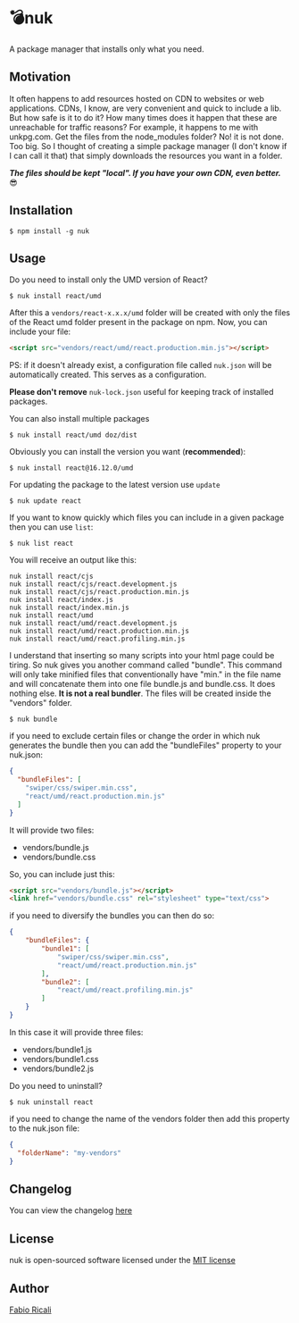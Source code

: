 # 💣nuk
A package manager that installs only what you need.

## Motivation
It often happens to add resources hosted on CDN to websites or web applications. CDNs, I know, are very convenient and 
quick to include a lib. But how safe is it to do it? How many times does it happen that these are unreachable 
for traffic reasons? For example, it happens to me with unkpg.com. Get the files from the node_modules folder? No! 
it is not done. Too big. So I thought of creating a simple package manager (I don't know if I can call it that) that 
simply downloads the resources you want in a folder.

***The files should be kept "local". If you have your own CDN, even better.*** 😎

## Installation
```
$ npm install -g nuk
```

## Usage

Do you need to install only the UMD version of React?
```
$ nuk install react/umd
```

After this a `vendors/react-x.x.x/umd` folder will be created with only the files of the React umd folder present in the package on npm.
Now, you can include your file:
```html
<script src="vendors/react/umd/react.production.min.js"></script>
```

PS: if it doesn't already exist, a configuration file called `nuk.json` will be automatically created. This serves as 
a configuration.

**Please don't remove** `nuk-lock.json` useful for keeping track of installed packages.

You can also install multiple packages
```
$ nuk install react/umd doz/dist
```

Obviously you can install the version you want (**recommended**):
```
$ nuk install react@16.12.0/umd
```

For updating the package to the latest version use `update`
```
$ nuk update react
```

If you want to know quickly which files you can include in a given package then you can use `list`:
```
$ nuk list react
```

You will receive an output like this:
```
nuk install react/cjs
nuk install react/cjs/react.development.js
nuk install react/cjs/react.production.min.js
nuk install react/index.js
nuk install react/index.min.js
nuk install react/umd
nuk install react/umd/react.development.js
nuk install react/umd/react.production.min.js
nuk install react/umd/react.profiling.min.js
```

I understand that inserting so many scripts into your html page could be tiring. So nuk gives you another command called 
"bundle". This command will only take minified files that conventionally have "min." in the file name and will concatenate 
them into one file bundle.js and bundle.css. It does nothing else. 
**It is not a real bundler**. The files will be created inside the "vendors" folder.
```
$ nuk bundle
```

if you need to exclude certain files or change the order in which nuk generates the bundle then you can add 
the "bundleFiles" property to your nuk.json:
```json
{
  "bundleFiles": [
    "swiper/css/swiper.min.css",
    "react/umd/react.production.min.js"  
  ]
}
```

It will provide two files:
- vendors/bundle.js
- vendors/bundle.css

So, you can include just this:
```html
<script src="vendors/bundle.js"></script>
<link href="vendors/bundle.css" rel="stylesheet" type="text/css">
```

if you need to diversify the bundles you can then do so:
```json
{
    "bundleFiles": {
        "bundle1": [
            "swiper/css/swiper.min.css",
            "react/umd/react.production.min.js"
        ],
        "bundle2": [
            "react/umd/react.profiling.min.js"
        ]
    }
}
```

In this case it will provide three files:
- vendors/bundle1.js
- vendors/bundle1.css
- vendors/bundle2.js

Do you need to uninstall?
```
$ nuk uninstall react
```

if you need to change the name of the vendors folder then add this property to the nuk.json file:
```json
{
  "folderName": "my-vendors"
}
```

## Changelog
You can view the changelog <a target="_blank" href="https://github.com/fabioricali/nuk/blob/master/CHANGELOG.md">here</a>

## License
nuk is open-sourced software licensed under the <a target="_blank" href="http://opensource.org/licenses/MIT">MIT license</a>

## Author
<a target="_blank" href="http://rica.li">Fabio Ricali</a>
